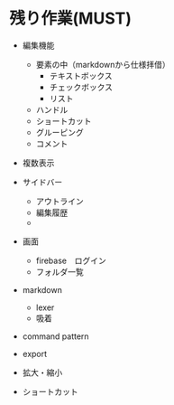 # 残り作業(MUST)
- 編集機能
  - 要素の中（markdownから仕様拝借）
    - テキストボックス
    - チェックボックス
    - リスト
  - ハンドル
  - ショートカット
  - グルーピング
  - コメント
- 複数表示
- サイドバー
  - アウトライン
  - 編集履歴
  - 
- 画面
  - firebase　ログイン
  - フォルダ一覧

- markdown
  - lexer
  - 吸着
- command pattern
- export
- 拡大・縮小
- ショートカット